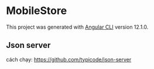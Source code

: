 # MobileStore

This project was generated with [Angular CLI](https://github.com/angular/angular-cli) version 12.1.0.

## Json server
cách chạy: https://github.com/typicode/json-server

